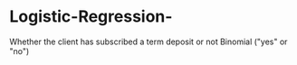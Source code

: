 # Logistic-Regression-
Whether the client has subscribed a term deposit or not  Binomial ("yes" or "no")
